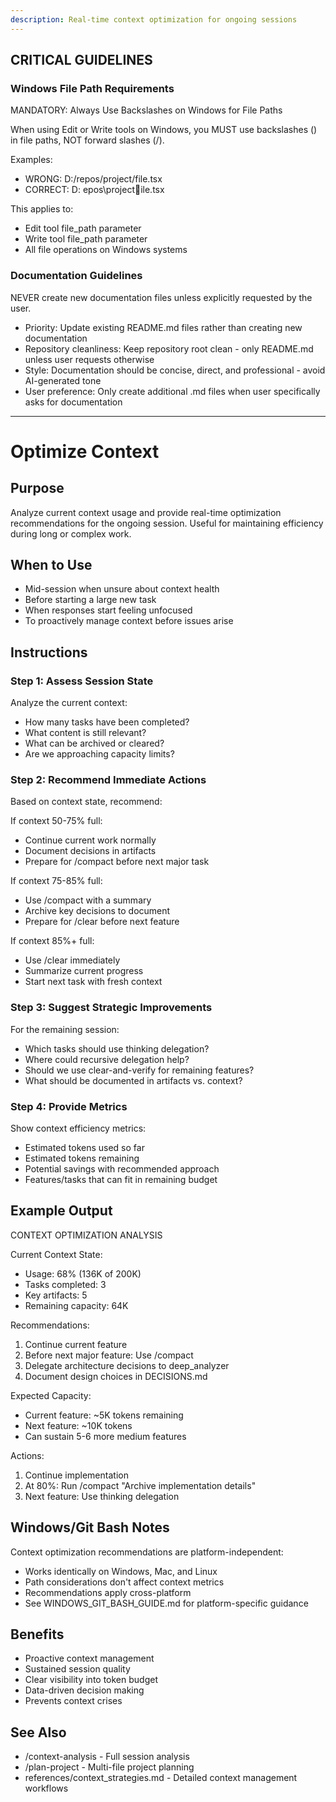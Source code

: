 ```yaml
---
description: Real-time context optimization for ongoing sessions
---
```


## CRITICAL GUIDELINES

### Windows File Path Requirements

MANDATORY: Always Use Backslashes on Windows for File Paths

When using Edit or Write tools on Windows, you MUST use backslashes (\) in file paths, NOT forward slashes (/).

Examples:
- WRONG: D:/repos/project/file.tsx
- CORRECT: D:epos\projectile.tsx

This applies to:
- Edit tool file_path parameter
- Write tool file_path parameter
- All file operations on Windows systems

### Documentation Guidelines

NEVER create new documentation files unless explicitly requested by the user.

- Priority: Update existing README.md files rather than creating new documentation
- Repository cleanliness: Keep repository root clean - only README.md unless user requests otherwise
- Style: Documentation should be concise, direct, and professional - avoid AI-generated tone
- User preference: Only create additional .md files when user specifically asks for documentation

---

# Optimize Context

## Purpose
Analyze current context usage and provide real-time optimization recommendations for the ongoing session. Useful for maintaining efficiency during long or complex work.

## When to Use
- Mid-session when unsure about context health
- Before starting a large new task
- When responses start feeling unfocused
- To proactively manage context before issues arise

## Instructions

### Step 1: Assess Session State

Analyze the current context:
- How many tasks have been completed?
- What content is still relevant?
- What can be archived or cleared?
- Are we approaching capacity limits?

### Step 2: Recommend Immediate Actions

Based on context state, recommend:

If context 50-75% full:
- Continue current work normally
- Document decisions in artifacts
- Prepare for /compact before next major task

If context 75-85% full:
- Use /compact with a summary
- Archive key decisions to document
- Prepare for /clear before next feature

If context 85%+ full:
- Use /clear immediately
- Summarize current progress
- Start next task with fresh context

### Step 3: Suggest Strategic Improvements

For the remaining session:
- Which tasks should use thinking delegation?
- Where could recursive delegation help?
- Should we use clear-and-verify for remaining features?
- What should be documented in artifacts vs. context?

### Step 4: Provide Metrics

Show context efficiency metrics:
- Estimated tokens used so far
- Estimated tokens remaining
- Potential savings with recommended approach
- Features/tasks that can fit in remaining budget

## Example Output

CONTEXT OPTIMIZATION ANALYSIS

Current Context State:
- Usage: 68% (136K of 200K)
- Tasks completed: 3
- Key artifacts: 5
- Remaining capacity: 64K

Recommendations:
1. Continue current feature
2. Before next major feature: Use /compact
3. Delegate architecture decisions to deep_analyzer
4. Document design choices in DECISIONS.md

Expected Capacity:
- Current feature: ~5K tokens remaining
- Next feature: ~10K tokens
- Can sustain 5-6 more medium features

Actions:
1. Continue implementation
2. At 80%: Run /compact "Archive implementation details"
3. Next feature: Use thinking delegation

## Windows/Git Bash Notes

Context optimization recommendations are platform-independent:
- Works identically on Windows, Mac, and Linux
- Path considerations don't affect context metrics
- Recommendations apply cross-platform
- See WINDOWS_GIT_BASH_GUIDE.md for platform-specific guidance

## Benefits
- Proactive context management
- Sustained session quality
- Clear visibility into token budget
- Data-driven decision making
- Prevents context crises

## See Also
- /context-analysis - Full session analysis
- /plan-project - Multi-file project planning
- references/context_strategies.md - Detailed context management workflows
